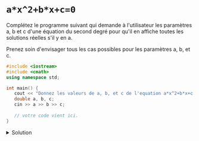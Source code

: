 # `a*x^2+b*x+c=0`

Complétez le programme suivant qui demande à l'utilisateur les paramètres a, b et c d'une 
équation du second degré pour qu'il en affiche toutes les solutions réelles s'il y en a.

Prenez soin d'envisager tous les cas possibles pour les paramètres a, b, et c.   

~~~cpp
#include <iostream>
#include <cmath>
using namespace std;

int main() {
   cout << "Donnez les valeurs de a, b, et c de l'equation a*x^2+b*x+c : ";
   double a, b, c;
   cin >> a >> b >> c;
   
   // votre code vient ici.
}
~~~

<details>
<summary>Solution</summary>

~~~cpp
#include <iostream>
#include <cmath>
using namespace std;

int main() {

   cout << "Donnez les valeurs de a, b, et c de l'equation a*x^2+b*x+c : ";
   double a, b, c;
   cin >> a >> b >> c;

   if (a == 0) {
      if (b == 0) {
         if (c == 0) {
            cout << "tout x est un solution" << endl;
         }
         else {
            cout << "pas de solution" << endl;
         }
      } else {
         cout << "1 solution : " << -c/b << endl;
      }
   } else {
      double discriminant = b * b - 4 * a * c;
      if(discriminant < 0 ) {
         cout << "pas de solution" << endl;
      } else if (discriminant == 0) {
         cout << "1 solution : " << - b / (2 * a) << endl;
      } else {
         double d = sqrt(discriminant);
         double r1 = (-b + d) / (2 * a);
         double r2 = (-b - d) / (2 * a);
         cout << "2 solutions : " << r1 << " et " << r2 << endl;
      }
   }
}
~~~
</details>